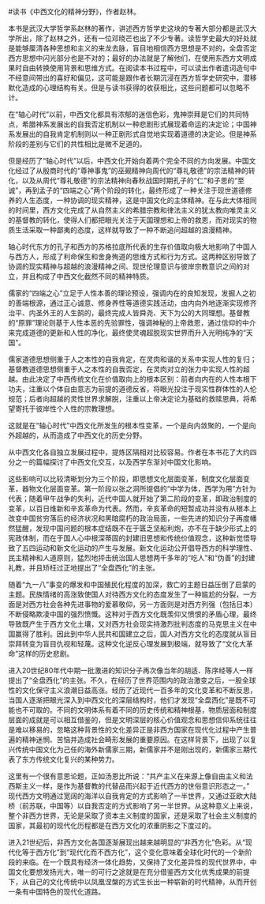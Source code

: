 #读书《中西文化的精神分野》，作者赵林。

本书是武汉大学哲学系赵林的著作，讲述西方哲学史这块的专著大部分都是武汉大学所出，除了赵林之外，还有一位邓晓芒也出了不少专著。读哲学史最大的好处就是能够厘清各种思想和主义的来龙去脉，盲目地相信西方思想是不对的，全盘否定西方思想中闪光部分也是不对的；最好的办法就是了解他们，在使用东西方文明成果时自由转换使用背景和思维方式。在阅读本书过程中，可以读出作者遣词造句中不经意间带出的喜好和偏见，这可能是跟作者长期沉浸在西方哲学史研究中，潜移默化造成的心理结构有关。但是与读书获得的收获相比，这些问题都可以忽略不计。

在“轴心时代”以前，中西文化都具有浓郁的迷信色彩，鬼神崇拜是它们的共同特点，希腊神系发展出的自我否定机制以一种悲剧形式展现着命运的决定论；中国神系发展出的自我肯定机制则以一种正剧形式自觉地实现着道德的决定论。但是神系阶段的差别与它们的共性相比是微不足道的。

但是经历了“轴心时代”以后，中西文化开始向着两个完全不同的方向发展。中国文化经过了从殷商时代的“尊神事鬼”的巫觋精神向周代的“尊礼敬德”的宗法精神的转化，以及从周代“尊礼敬德”的宗法精神向春秋战国时期孔子的“仁”和子思的“至诚”，再到孟子的“四端之心”两个阶段的转化，最终形成了一种关注于现世道德修养的人生态度，一种协调的现实精神，这是中国文化的主体精神。在与此大体相同的时间里，西方文化完成了从自然主义的希腊宗教和律法主义的犹太教向唯灵主义的基督教的转化，使得人们都把眼光关注于天国理想和上帝的救恩，而对现实的物质生活采取一种鄙夷的态度，这样就导致了一种不断追问超越的浪漫精神。

轴心时代东方的孔子和西方的苏格拉底所代表的生存价值取向极大地影响了中国人与西方人，形成了利命保生和舍身殉道的思维方式和行为方式。这两种区别导致了协调的现实精神与超越的浪漫精神之间、现世伦理意识与彼岸宗教意识之间的对立，并且构成了中西文化截然不同的精神特质。

儒家的“四端之心”立足于人性本善的理论预设，强调内在的良知发现，发掘人之初的善端根源，通过正心诚意、修身养性等道德实践活动，由内向外地逐渐实现修齐治平、内圣外王的人生鹄的，最终完成人皆舜尧、天下为公的大同理想。基督教的“原罪”理论则基于人性本恶的先验罪性，强调神秘的上帝救恩，通过信仰的中介来完成道德的更新和人性的净化，最终使灵魂超脱现实世界而升入光明纯净的“天国”。

儒家道德思想侧重于人之本性的自我肯定，在灵肉和谐的关系中实现人性的复归；基督教道德思想侧重于人之本性的自我否定，在灵肉对立的张力中实现人性的超越。由此决定了中西传统文化在价值取向上的根本区别：前者向内在的人性本根下功夫，注重以个体自由意志为前提的道德反省，将眼光投注于现实性群体性的人伦规范；后者向超越的灵性世界求解脱，注重以上帝决定论为基础的救赎恩典，将希望寄托于彼岸性个人性的宗教理想。

这就是在“轴心时代”中西文化所发生的根本性变革，一个是向内敛聚的，一个是向外超越的，从而造成了中西文化的历史分野。

从中西文化各自独立发展过程中，提炼区隔相对比较容易。作者在本书花了大约四分之一的篇幅探讨了中西文化交互，以及西学东渐对中国文化影响。

这些影响可以比较清晰划分为三个阶段，即思想文化层面变革，制度文化层面变革，器物文化层面变革。第一阶段以张之洞所提倡的“中学为体，西学为用”方针为代表；随着甲午战争的失利，近代中国人就开始了第二阶段的变革，即政治制度的变革，以百日维新和辛亥革命为代表。然而，辛亥革命的短暂成功并没有从根本上改变中国贫穷落后的经济状况和黑暗腐朽的政治局面，一些先进的知识分子再度幡然猛醒，发现中国问题的根本症结既不在于匮乏坚船利炮，亦不在于缺少形式上的宪政体制，而在于国人心中根深蒂固的封建旧思想和传统价值观念，这种新觉悟导致了五四运动和新文化运动的产生与发展。新文化运动公开倡导西方的科学理性、民主精神和人道原则，猛烈地抨击统治国人思想两千多年的“吃人”和“伪善”的封建礼教，并且矫枉过正地提出了“全盘西化”的主张。

随着“九一八”事变的爆发和中国殖民化程度的加深，救亡的主题日益压倒了启蒙的主题。民族情绪的高涨致使国人对待西方文化的态度发生了一种尴尬的分裂，一方面是对西方社会各种先进事物的爱慕敬仰，另一方面则是对西方列强（包括日本）不断侵略欺凌中国的强烈愤慨。这种对于西方文化既羡仰又愤恨的矛盾心理，最终导致既产生于西方文化土壤，又对西方社会现实持激烈批判态度的马克思主义在中国赢得了胜利。因此到中华人民共和国建立之后，国人对西方文化的态度就从盲目崇拜转变为盲目仇视和轻蔑。这种文化逆反心理发展到极端，就导致了“文化大革命”这样的历史悲剧。

进入20世纪80年代中期一批激进的知识分子再次像当年的胡适、陈序经等人一样提出了“全盘西化”的主张。不久，在经历了世界范围内的政治激变之后，一股全球性的文化保守主义浪潮日益高涨。经历了近现代一百多年的文化变革和不断反思，当国人逐渐把眼光深入到中西文化的深层结构时，他们才发现“全盘西化”是既不可能也不可取的。不同的文明体系有着不同的历史传统和精神根基，物质层面和制度层面的成就是可以相互借鉴的，但是文明深层的核心价值观念和思想信仰系统往往是难以移易的，忽略这种背景性的文化差异正是非西方国家在现代化过程中产生普遍的精神迷惘、苦恼并造成社会畸形发展的重要原因。在这样背景下，出现了以复兴传统中国文化为己任的海外新儒家三期，新儒家并不是刚出现的，新儒家三期代表了东方传统文化复兴的某种势力。

这里有一个很有意思论题，正如汤恩比所说：“共产主义在来源上像自由主义和法西斯主义一样，是作为基督教的代替品而兴起于近代西方的世俗意识形态之一。” 现代西方文明通过宽阔的海洋以自我肯定的方式影响了一半世界，又通过亚欧大陆桥（前苏联，中国等）以自我否定的方式影响了另一半世界。从这种意义上来说，整个非西方世界，无论是采取了资本主义制度的国家，还是采取了社会主义制度的国家，其最初的现代化历程都是在西方文化的浓重阴影之下度过的。

进入21世纪后，非西方文化各国逐渐展现出越来越明显的“非西方化”色彩。从“现代化等于西方化”到“现代化而不西方化”，这个变化意味着全球化时代的一个新阶段的来临。在一个既具有经济一体化趋势，又保持了文化差异性的现代世界中，中国文化要想发扬光大，唯一的可行之途就是在充分借鉴西方文化优秀成果的前提下，从自己的文化传统中以凤凰涅槃的方式生长出一种崭新的时代精神，从而开创一条有中国特色的现代化道路。